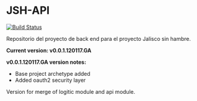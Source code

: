 # JSH-API

[![Build Status](https://travis-ci.org/JSHOrg/JSH-API.svg?branch=v0.0.2.120817)](https://travis-ci.org/JSHOrg/JSH-API)

Repositorio del proyecto de back end para el proyecto Jalisco sin hambre. 

**Current version: v0.0.1.120117.GA**


**v0.0.1.120117.GA version notes:**

* Base project archetype added
* Added oauth2 security layer


Version for merge of logitic module and api module.
